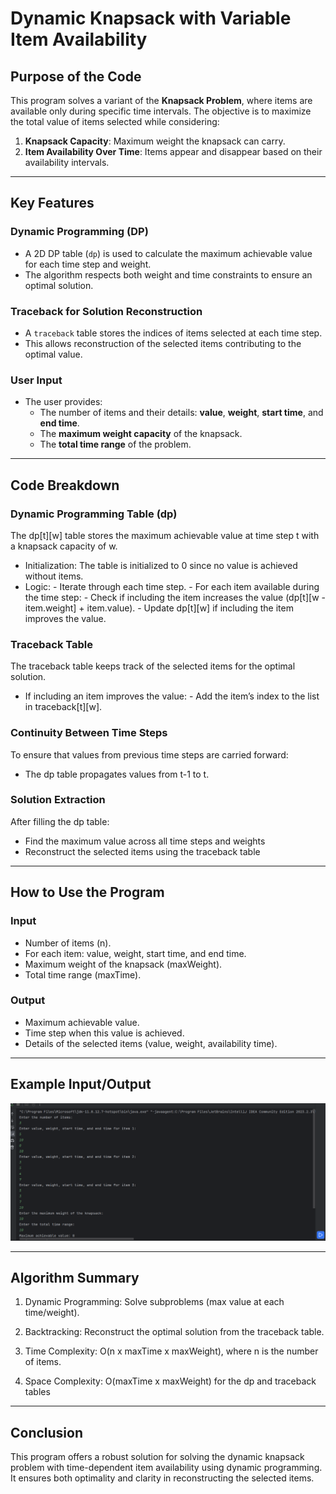 # Dynamic Knapsack with Variable Item Availability

## Purpose of the Code

This program solves a variant of the **Knapsack Problem**, where items are available only during specific time intervals. The objective is to maximize the total value of items selected while considering:

1. **Knapsack Capacity**: Maximum weight the knapsack can carry.
2. **Item Availability Over Time**: Items appear and disappear based on their availability intervals.

---

## Key Features

### Dynamic Programming (DP)
- A 2D DP table (`dp`) is used to calculate the maximum achievable value for each time step and weight.
- The algorithm respects both weight and time constraints to ensure an optimal solution.

### Traceback for Solution Reconstruction
- A `traceback` table stores the indices of items selected at each time step.
- This allows reconstruction of the selected items contributing to the optimal value.

### User Input
- The user provides:
  - The number of items and their details: **value**, **weight**, **start time**, and **end time**.
  - The **maximum weight capacity** of the knapsack.
  - The **total time range** of the problem.

---

## Code Breakdown
### Dynamic Programming Table (dp)
The dp[t][w] table stores the maximum achievable value at time step t with a knapsack capacity of w.

- Initialization: The table is initialized to 0 since no value is achieved without items.
- Logic:
          - Iterate through each time step.
          - For each item available during the time step:
              - Check if including the item increases the value (dp[t][w - item.weight] + item.value).
              - Update dp[t][w] if including the item improves the value.

### Traceback Table
The traceback table keeps track of the selected items for the optimal solution.
- If including an item improves the value:
              - Add the item’s index to the list in traceback[t][w].


### Continuity Between Time Steps
To ensure that values from previous time steps are carried forward:
- The dp table propagates values from t-1 to t.


### Solution Extraction
After filling the dp table:
- Find the maximum value across all time steps and weights
- Reconstruct the selected items using the traceback table

---

## How to Use the Program
### Input
- Number of items (n).
- For each item: value, weight, start time, and end time.
- Maximum weight of the knapsack (maxWeight).
- Total time range (maxTime).
### Output
- Maximum achievable value.
- Time step when this value is achieved.
- Details of the selected items (value, weight, availability time).

---

## Example Input/Output
![image alt](https://github.com/OrgesSermaxhaj/Dynamic-Knapsack-with-Variable-Item-Avaliability/blob/14346ee0012912cc859251e0e1bada6fcb1a0fc1/screenshot2.PNG)

---

## Algorithm Summary
1. Dynamic Programming: Solve subproblems (max value at each time/weight).

2. Backtracking: Reconstruct the optimal solution from the traceback table.

3. Time Complexity: O(n x maxTime x maxWeight), where n is the number of items.
   
4. Space Complexity: O(maxTime x maxWeight) for the dp and traceback tables

---

## Conclusion
This program offers a robust solution for solving the dynamic knapsack problem with time-dependent item availability using dynamic programming. It ensures both optimality and clarity in reconstructing the selected items.



















              


